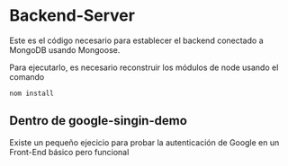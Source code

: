 # Backend-Server

Este es el código necesario para establecer el backend
conectado a MongoDB usando Mongoose.

Para ejecutarlo, es necesario reconstruir los módulos de node usando el comando

```
nom install
```

## Dentro de google-singin-demo
Existe un pequeño ejecicio para probar la autenticación de Google en un Front-End básico pero funcional